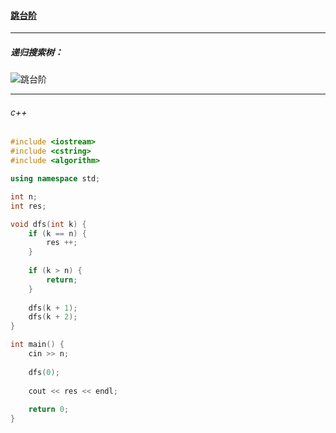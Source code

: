 #### <a href="https://www.acwing.com/problem/content/823/">跳台阶</a>

------------------

##### 递归搜索树：

![跳台阶](C:\Users\冬黎\OneDrive\图片\语法基础课\跳台阶.png)

-----------

###### c++

```c++
#include <iostream>
#include <cstring>
#include <algorithm>

using namespace std;

int n;
int res;

void dfs(int k) {
    if (k == n) {
        res ++;
    }
    
    if (k > n) {
        return;
    }
    
    dfs(k + 1);
    dfs(k + 2);
}

int main() {
    cin >> n;
    
    dfs(0);
    
    cout << res << endl;
    
    return 0;
}
```


